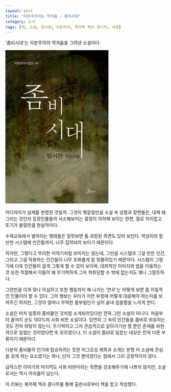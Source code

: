 ```yaml
---
layout: post
title: "자본주의라는 역겨움 - 좀비시대"
category: 도서
tags: [책, 소설, 방서현, 리토피아, 북카페 책과 콩나무, 서평]
---
```


'좀비시대'는
자본주의의 역겨움을 그려낸 소설이다.

![표지](/images/zombie-age-book-h480.jpg)

어디까지가 실제를 반영한 것일까.
그것이 헷갈릴만큼 소설 속 상황과 장면들은,
대체 왜 그러는 것인지 등장인물들의 사소해보이는 결정이 의하해 보이는 한편,
절로 어지럽고 토기가 쏠릴만큼 현실적이다.

수재교육에서 벌어지는 행태들은 얼핏보면 좀 과장된 측면도 있어 보인다.
악성이라 할만한 시스템에 인간들까지, 너무 집약되어 보이기 때문이다.

하지만, 그렇다고 무리한 이야기처럼 보이지는 않는데,
그만큼 시스템과 그걸 만든 인간, 그리고 그걸 악용하는 인간들이 너무 조화롭게 잘 맞물려있기 때문이다.
시스템이 그렇기에 더욱 인간들이 쉽게 그렇게 할 수 있어 보이며,
대외적인 이미지와 법을 이용하는 것 또한 적절해서
이들이 왜 무기력하게 그저 착취당할 수 밖에 없는지도 꽤나 그럴듯하다.

그런만큼 이게 맞나 의심하고 또한 행동까지 해 나가는 '연우'는
어떻게 보면 좀 이질적인 인물이라 할 수 있다.
그의 행보는 우리가 이런 부정에 어떻게 대응해야 하는지를 보여주긴 하지만,
그것이 얼마나 무력한 몸부림인가 싶어 끝내 씁쓸함을 느끼게 한다.

소설은 마치 일종의 좀비물인 것처럼 소개되어있다만 전혀 그런 소설이 아니다.
처음부터 끝까지 순도 100%의 사회 비판 소설이다.
당연히 그 속의 인간들을 좀비로 비유하는 것도 전혀 와닿지 않는다.
무기력하고 그저 관습적으로 살아가기만 할 뿐인 존재를 비판적으로 일컬는 것이었다면 또 모르겠으나,
이 소설이 좀비로 일컫는 대상은 전혀 다른 부류이기 때문이다.

다분히 좀비물의 인기에 탑승하려는 듯한 어그로성 제목과 소개는
분명 이 소설에 관심을 갖게 하는 요소였기는 하나,
단지 그것 뿐이었다는 점에서 그리 긍정적이지 않다.

급작스런 이야기의 마지막도 사회 비판이라는 측면을 강조해주기에 나쁘지 않지만,
소설로서는 역시 아쉬움이 남는다.



<div class="im im-info">
이 리뷰는 북카페 책과 콩나무를 통해 출판사로부터 책을 받고 작성했다.
</div>
